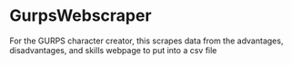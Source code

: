 # GurpsWebscraper
For the GURPS character creator, this scrapes data from the advantages, disadvantages, and skills webpage to put into a csv file
